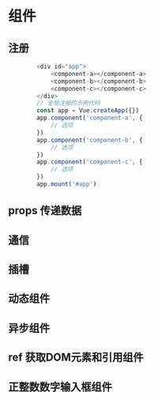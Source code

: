 # 组件

## 注册

```javascript
        <div id="app">
        	<component-a></component-a>
        	<component-b></component-b> 
        	<component-c></component-c> 
    	</div>
		// 全局注册的示例代码
        const app = Vue.createApp({})
        app.component('component-a', {
            // 选项
        })
        app.component('component-b', {
            // 选项
        })
        app.component('component-c', {
            // 选项
        })
        app.mount('#app')
```



## props 传递数据

## 通信

## 插槽

## 动态组件

## 异步组件

## ref 获取DOM元素和引用组件

## 正整数数字输入框组件

